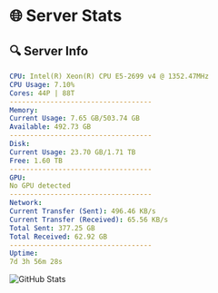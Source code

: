 # 🌐 Server Stats
## 🔍 Server Info
```yaml
CPU: Intel(R) Xeon(R) CPU E5-2699 v4 @ 1352.47MHz
CPU Usage: 7.10%
Cores: 44P | 88T
-----------------------------------
Memory:
Current Usage: 7.65 GB/503.74 GB
Available: 492.73 GB
-----------------------------------
Disk:
Current Usage: 23.70 GB/1.71 TB
Free: 1.60 TB
-----------------------------------
GPU:
No GPU detected
-----------------------------------
Network:
Current Transfer (Sent): 496.46 KB/s
Current Transfer (Received): 65.56 KB/s
Total Sent: 377.25 GB
Total Received: 62.92 GB
-----------------------------------
Uptime:
7d 3h 56m 28s
```
![GitHub Stats](https://img.shields.io/badge/Updated-2025-04-26_21:05:16-blue)
